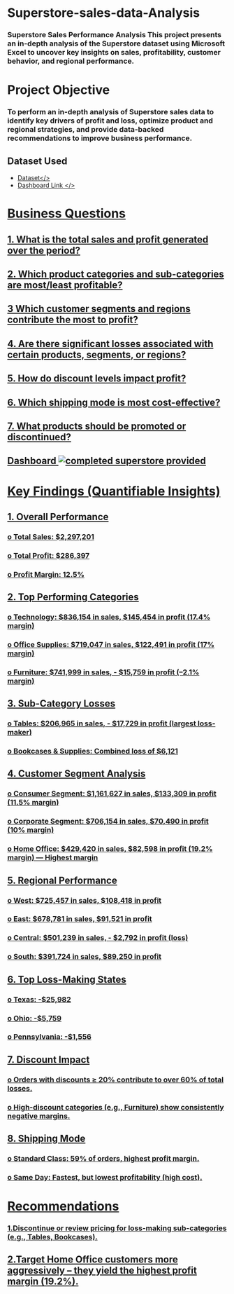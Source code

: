 # Superstore-sales-data-Analysis
### Superstore Sales Performance Analysis This project presents an in-depth analysis of the Superstore dataset using Microsoft Excel to uncover key insights on sales, profitability, customer behavior, and regional performance.

# Project Objective
### To perform an in-depth analysis of Superstore sales data to identify key drivers of profit and loss, optimize product and regional strategies, and provide data-backed recommendations to improve business performance.

## Dataset Used
- <a href="https://docs.google.com/spreadsheets/d/1tdJjSNlFODi74R9I3HUI099kOVR9Gt34/edit?usp=drive_link&ouid=105395049779753279685&rtpof=true&sd=true">Dataset</>
- <a href="https://github.com/danieloluwasusi/Superstore-sales-data-Analysis/blob/main/completed%20superstore%20provided.png">Dashboard Link </>

#   Business Questions
## 1.	What is the total sales and profit generated over the period?
## 2.	Which product categories and sub-categories are most/least profitable?
## 3	Which customer segments and regions contribute the most to profit?
## 4.	Are there significant losses associated with certain products, segments, or regions?
## 5.	How do discount levels impact profit?
## 6.	Which shipping mode is most cost-effective?
## 7.	What products should be promoted or discontinued?

## Dashboard ![completed superstore provided](https://github.com/user-attachments/assets/b749516d-71ba-43a1-b7d2-f27c74bd6bb9)

# Key Findings (Quantifiable Insights)
## 1.	Overall Performance
### o	Total Sales: $2,297,201
### o	Total Profit: $286,397
### o	Profit Margin: 12.5%
## 2.	Top Performing Categories
### o	Technology: $836,154 in sales, $145,454 in profit (17.4% margin)
### o	Office Supplies: $719,047 in sales, $122,491 in profit (17% margin)
### o	Furniture: $741,999 in sales, - $15,759 in profit (–2.1% margin)
## 3.	Sub-Category Losses
### o	Tables: $206,965 in sales, - $17,729 in profit (largest loss-maker)
### o	Bookcases & Supplies: Combined loss of $6,121
## 4.	Customer Segment Analysis
### o	Consumer Segment: $1,161,627 in sales, $133,309 in profit (11.5% margin)
### o	Corporate Segment: $706,154 in sales, $70,490 in profit (10% margin)
### o	Home Office: $429,420 in sales, $82,598 in profit (19.2% margin) — Highest margin
## 5.	Regional Performance
### o	West: $725,457 in sales, $108,418 in profit
### o	East: $678,781 in sales, $91,521 in profit
### o	Central: $501,239 in sales, - $2,792 in profit (loss)
### o	South: $391,724 in sales, $89,250 in profit
## 6.	Top Loss-Making States
### o	Texas: -$25,982
### o	Ohio: -$5,759
### o	Pennsylvania: -$1,556
## 7.	Discount Impact
### o	Orders with discounts ≥ 20% contribute to over 60% of total losses.
### o	High-discount categories (e.g., Furniture) show consistently negative margins.
## 8.	Shipping Mode
### o	Standard Class: 59% of orders, highest profit margin.
### o	Same Day: Fastest, but lowest profitability (high cost).

# Recommendations
### 1.Discontinue or review pricing for loss-making sub-categories (e.g., Tables, Bookcases).
## 2.Target Home Office customers more aggressively – they yield the highest profit margin (19.2%).

